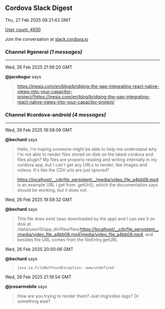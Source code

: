 ## Cordova Slack Digest
Thu, 27 Feb 2025 08:21:43 GMT

[User count: 4930](https://cordova.slack.com/)


Join the conversation at [slack.cordova.io](http://slack.cordova.io/)

### __Channel #general__ _(1 messages)_
---

Wed, 26 Feb 2025 21:56:20 GMT

__@jacobsgur__ says 
> <https://jnesis.com/en/blog/bridging-the-gap-integrating-react-native-views-into-your-capacitor-project/|https://jnesis.com/en/blog/bridging-the-gap-integrating-react-native-views-into-your-capacitor-project/>
> 

### __Channel #cordova-android__ _(4 messages)_
---

Wed, 26 Feb 2025 19:58:09 GMT

__@bechard__ says 
> Hello, I'm hoping someone might be able to help me understand why I'm not able to render files stored on disk on the latest cordova and files plugin?  My files are properly reading and writing internally in my cordova app, but I can't get any URLs to render, like images and videos.  It's like the CDV urls are just ignored?
> 
> <https://localhost/__cdvfile_persistent__/media/video_file_a4bb08.mp4> is an example URL i get from .getUrl(), which the documentation says should be working, but it does not.
> 

Wed, 26 Feb 2025 19:59:32 GMT

__@bechard__ says 
> This file does exist (was downloaded by the app) and I can see it on disk at /data/user/0/app_dir/files/files/<https://localhost/__cdvfile_persistent__/media/video_file_a4bb08.mp4|media/video_file_a4bb08.mp4>, and besides the URL comes from the fileEntry.getURL
> 

Wed, 26 Feb 2025 20:00:06 GMT

__@bechard__ says 
> `java.io.FileNotFoundException: www/undefined`
> 

Wed, 26 Feb 2025 21:19:54 GMT

__@jcesarmobile__ says 
> How are you trying to render them? Just img/video tags? Or something else?
> 
